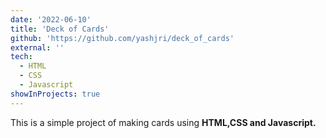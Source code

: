 ```yaml
---
date: '2022-06-10'
title: 'Deck of Cards'
github: 'https://github.com/yashjri/deck_of_cards'
external: ''
tech:
  - HTML
  - CSS
  - Javascript
showInProjects: true
---
```


This is a simple project of making cards using **HTML,CSS and Javascript.**